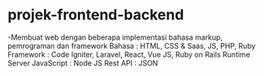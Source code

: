 # projek-frontend-backend

-Membuat web dengan beberapa implementasi bahasa markup, pemrograman dan framework
Bahasa : HTML, CSS & Saas, JS, PHP, Ruby
Framework : Code Igniter, Laravel, React, Vue JS, Ruby on Rails
Runtime Server JavaScript : Node JS
Rest API : JSON
